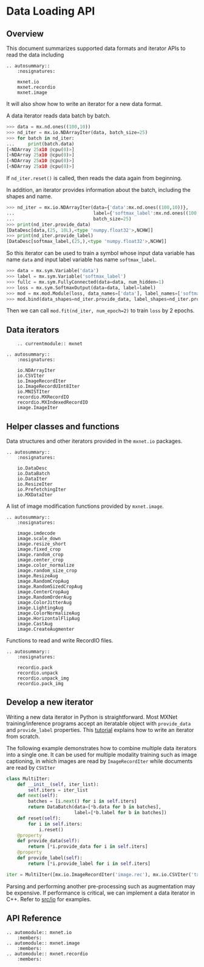 # Data Loading API

## Overview

This document summarizes supported data formats and iterator APIs to read the
data including

```eval_rst
.. autosummary::
    :nosignatures:

    mxnet.io
    mxnet.recordio
    mxnet.image
```

It will also show how to write an iterator for a new data format.

A data iterator reads data batch by batch.

```python
>>> data = mx.nd.ones((100,10))
>>> nd_iter = mx.io.NDArrayIter(data, batch_size=25)
>>> for batch in nd_iter:
...     print(batch.data)
[<NDArray 25x10 @cpu(0)>]
[<NDArray 25x10 @cpu(0)>]
[<NDArray 25x10 @cpu(0)>]
[<NDArray 25x10 @cpu(0)>]
```

If `nd_iter.reset()` is called, then reads the data again from beginning.

In addition, an iterator provides information about the batch, including the
shapes and name.

```python
>>> nd_iter = mx.io.NDArrayIter(data={'data':mx.nd.ones((100,10))},
...                             label={'softmax_label':mx.nd.ones((100,))},
...                             batch_size=25)
>>> print(nd_iter.provide_data)
[DataDesc[data,(25, 10L),<type 'numpy.float32'>,NCHW]]
>>> print(nd_iter.provide_label)
[DataDesc[softmax_label,(25,),<type 'numpy.float32'>,NCHW]]
```

So this iterator can be used to train a symbol whose input data variable has
name `data` and input label variable has name `softmax_label`.


```python
>>> data = mx.sym.Variable('data')
>>> label = mx.sym.Variable('softmax_label')
>>> fullc = mx.sym.FullyConnected(data=data, num_hidden=1)
>>> loss = mx.sym.SoftmaxOutput(data=data, label=label)
>>> mod = mx.mod.Module(loss, data_names=['data'], label_names=['softmax_label'])
>>> mod.bind(data_shapes=nd_iter.provide_data, label_shapes=nd_iter.provide_label)
```

Then we can call `mod.fit(nd_iter, num_epoch=2)` to train `loss` by 2 epochs.

## Data iterators

```eval_rst
    .. currentmodule:: mxnet
```

```eval_rst
.. autosummary::
    :nosignatures:

    io.NDArrayIter
    io.CSVIter
    io.ImageRecordIter
    io.ImageRecordUInt8Iter
    io.MNISTIter
    recordio.MXRecordIO
    recordio.MXIndexedRecordIO
    image.ImageIter
```

## Helper classes and functions


Data structures and other iterators provided in the ``mxnet.io`` packages.

```eval_rst
.. autosummary::
    :nosignatures:

    io.DataDesc
    io.DataBatch
    io.DataIter
    io.ResizeIter
    io.PrefetchingIter
    io.MXDataIter
```

A list of image modification functions provided by ``mxnet.image``.

```eval_rst
.. autosummary::
    :nosignatures:

    image.imdecode
    image.scale_down
    image.resize_short
    image.fixed_crop
    image.random_crop
    image.center_crop
    image.color_normalize
    image.random_size_crop
    image.ResizeAug
    image.RandomCropAug
    image.RandomSizedCropAug
    image.CenterCropAug
    image.RandomOrderAug
    image.ColorJitterAug
    image.LightingAug
    image.ColorNormalizeAug
    image.HorizontalFlipAug
    image.CastAug
    image.CreateAugmenter
```

Functions to read and write RecordIO files.

```eval_rst
.. autosummary::
    :nosignatures:

    recordio.pack
    recordio.unpack
    recordio.unpack_img
    recordio.pack_img
```

## Develop a new iterator

Writing a new data iterator in Python is straightforward. Most MXNet
training/inference programs accept an iteratable object with ``provide_data``
and ``provide_label`` properties.
This [tutorial](http://mxnet.io/tutorials/basic/data.html) explains how to
write an iterator from scratch.

The following example demonstrates how to combine
multiple data iterators into a single one. It can be used for multiple
modality training such as image captioning, in which images are read by
``ImageRecordIter`` while documents are read by ``CSVIter``

```python
class MultiIter:
    def __init__(self, iter_list):
        self.iters = iter_list
    def next(self):
        batches = [i.next() for i in self.iters]
        return DataBatch(data=[*b.data for b in batches],
                         label=[*b.label for b in batches])
    def reset(self):
        for i in self.iters:
            i.reset()
    @property
    def provide_data(self):
        return [*i.provide_data for i in self.iters]
    @property
    def provide_label(self):
        return [*i.provide_label for i in self.iters]

iter = MultiIter([mx.io.ImageRecordIter('image.rec'), mx.io.CSVIter('txt.csv')])
```

Parsing and performing another pre-processing such as augmentation may be expensive.
If performance is critical, we can implement a data iterator in C++. Refer to
[src/io](https://github.com/dmlc/mxnet/tree/master/src/io) for examples.

## API Reference

<script type="text/javascript" src='../../_static/js/auto_module_index.js'></script>

```eval_rst
.. automodule:: mxnet.io
    :members:
.. automodule:: mxnet.image
    :members:
.. automodule:: mxnet.recordio
    :members:
```
<script>auto_index("api-reference");</script>
